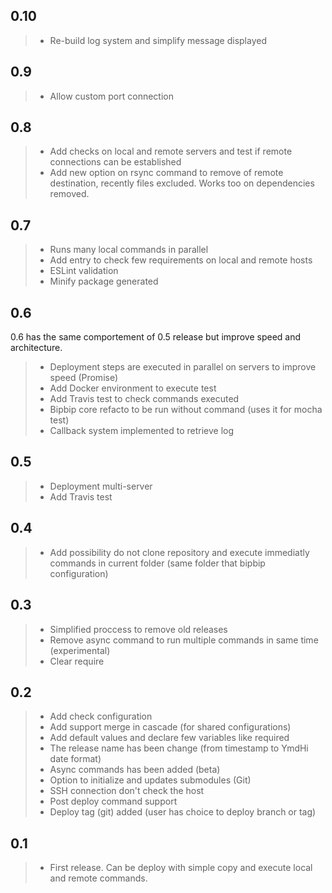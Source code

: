 ## 0.10

> * Re-build log system and simplify message displayed

## 0.9

> * Allow custom port connection

## 0.8

> * Add checks on local and remote servers and test if remote connections can be established
> * Add new option on rsync command to remove of remote destination, recently files excluded. Works too on dependencies removed.

## 0.7

> * Runs many local commands in parallel
> * Add entry to check few requirements on local and remote hosts
> * ESLint validation
> * Minify package generated

## 0.6

0.6 has the same comportement of 0.5 release but improve speed and architecture.

> * Deployment steps are executed in parallel on servers to improve speed (Promise)
> * Add Docker environment to execute test
> * Add Travis test to check commands executed
> * Bipbip core refacto to be run without command (uses it for mocha test)
> * Callback system implemented to retrieve log

## 0.5

> * Deployment multi-server
> * Add Travis test

## 0.4

> * Add possibility do not clone repository and execute immediatly commands in current folder (same folder that bipbip configuration)

## 0.3

> * Simplified proccess to remove old releases
> * Remove async command to run multiple commands in same time (experimental)
> * Clear require

## 0.2

> * Add check configuration
> * Add support merge in cascade (for shared configurations)
> * Add default values and declare few variables like required
> * The release name has been change (from timestamp to YmdHi date format)
> * Async commands has been added (beta)
> * Option to initialize and updates submodules (Git)
> * SSH connection don't check the host
> * Post deploy command support
> * Deploy tag (git) added (user has choice to deploy branch or tag)

## 0.1

> * First release. Can be deploy with simple copy and execute local and remote commands.
